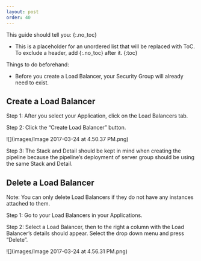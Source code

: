 ```yaml
---
layout: post
order: 40
---
```


This guide should tell you:
{:.no_toc}
* This is a placeholder for an unordered list that will be replaced with ToC. To exclude a header, add {:.no_toc} after it.
{:toc}


Things to do beforehand:

- Before you create a Load Balancer, your Security Group will already need to exist. 


## Create a Load Balancer

Step 1: After you select your Application, click on the Load Balancers tab. 

Step 2: Click the “Create Load Balancer” button. 

![](images/Image 2017-03-24 at 4.50.37 PM.png)

Step 3: The Stack and Detail should be kept in mind when creating the pipeline because the pipeline’s deployment of server group should be using the same Stack and Detail. 


## Delete a Load Balancer

Note: You can only delete Load Balancers if they do not have any instances attached to them. 

Step 1: Go to your Load Balancers in your Applications.

Step 2: Select a Load Balancer, then to the right a column with the Load Balancer’s details should appear. Select the drop down menu and press “Delete”. 

![](images/Image 2017-03-24 at 4.56.31 PM.png)
